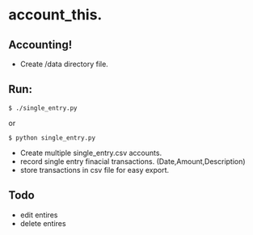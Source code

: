 # account_this.

## Accounting!
- Create /data directory file. 
## Run:
```
$ ./single_entry.py 
```
or
``` 
$ python single_entry.py 
```
- Create multiple single_entry.csv accounts.
- record single entry finacial transactions. (Date,Amount,Description)
- store transactions in csv file for easy export.

## Todo

- edit entires
- delete entires
